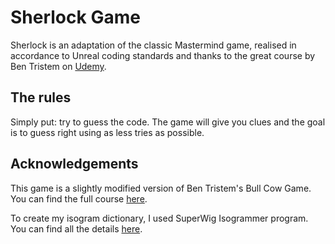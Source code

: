 # Sherlock Game

Sherlock is an adaptation of the classic Mastermind game, realised in accordance to Unreal coding standards and thanks to the great course by Ben Tristem on [Udemy](https://www.udemy.com/unrealcourse/learn/v4/content).

## The rules

Simply put: try to guess the code. The game will give you clues and the goal is to guess right using as less tries as possible.

## Acknowledgements 

This game is a slightly modified version of Ben Tristem's Bull Cow Game. You can find the full course [here](https://www.udemy.com/unrealcourse/learn/v4/content). 

To create my isogram dictionary, I used SuperWig Isogrammer program. You can find all the details [here](https://github.com/SuperWig/Isogrammer).